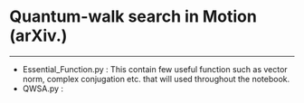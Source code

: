 # Quantum-walk search in Motion (arXiv.)

---------------


* Essential_Function.py : This contain few useful function such as vector norm, complex conjugation etc. that will used throughout the notebook.
* QWSA.py : 

